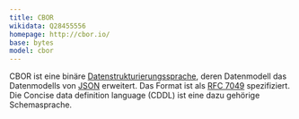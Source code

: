 ```yaml
---
title: CBOR
wikidata: Q28455556
homepage: http://cbor.io/
base: bytes
model: cbor
---
```


CBOR ist eine binäre [Datenstrukturierungssprache](structure), deren
Datenmodell das Datenmodells von [JSON](json) erweitert. Das Format ist als
[RFC 7049](https://tools.ietf.org/html/rfc7049) spezifiziert.  Die Concise data
definition language (CDDL) ist eine dazu gehörige Schemasprache.
